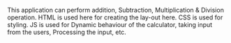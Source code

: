 This application can perform addition, Subtraction, Multiplication & Division operation.
HTML is used here for creating the lay-out here.
CSS is used for styling.
JS is used for Dynamic behaviour of the calculator, taking input from the users, Processing the input, etc.
